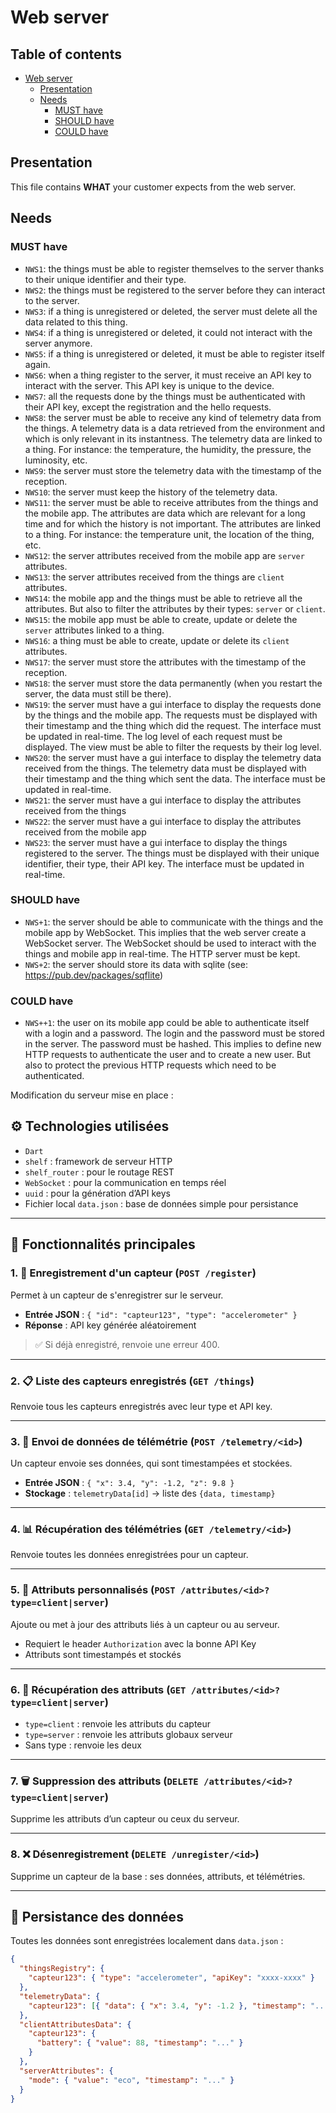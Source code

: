 <!--
SPDX-FileCopyrightText: 2025 Benoît Rolandeau <benoit.rolandeau@allcircuits.com>

SPDX-License-Identifier: MIT
-->

# Web server

## Table of contents <!-- omit from toc -->

- [Web server](#web-server)
  - [Presentation](#presentation)
  - [Needs](#needs)
    - [MUST have](#must-have)
    - [SHOULD have](#should-have)
    - [COULD have](#could-have)

## Presentation

This file contains **WHAT** your customer expects from the web server.

## Needs

### MUST have

- `NWS1`: the things must be able to register themselves to the server thanks to their unique
  identifier and their type.
- `NWS2`: the things must be registered to the server before they can interact to the server.
- `NWS3`: if a thing is unregistered or deleted, the server must delete all the data related to
  this thing.
- `NWS4`: if a thing is unregistered or deleted, it could not interact with the server anymore.
- `NWS5`: if a thing is unregistered or deleted, it must be able to register itself again.
- `NWS6`: when a thing register to the server, it must receive an API key to interact with the
  server. This API key is unique to the device.
- `NWS7`: all the requests done by the things must be authenticated with their API key, except the
  registration and the hello requests.
- `NWS8`: the server must be able to receive any kind of telemetry data from the things. A telemetry
  data is a data retrieved from the environment and which is only relevant in its instantness.
  The telemetry data are linked to a thing.
  For instance: the temperature, the humidity, the pressure, the luminosity, etc.
- `NWS9`: the server must store the telemetry data with the timestamp of the reception.
- `NWS10`: the server must keep the history of the telemetry data.
- `NWS11`: the server must be able to receive attributes from the things and the mobile app. The
  attributes are data which are relevant for a long time and for which the history is not important.
  The attributes are linked to a thing.
  For instance: the temperature unit, the location of the thing, etc.
- `NWS12`: the server attributes received from the mobile app are `server` attributes.
- `NWS13`: the server attributes received from the things are `client` attributes.
- `NWS14`: the mobile app and the things must be able to retrieve all the attributes. But also to
  filter the attributes by their types: `server` or `client`.
- `NWS15`: the mobile app must be able to create, update or delete the `server` attributes linked to
  a thing.
- `NWS16`: a thing must be able to create, update or delete its `client` attributes.
- `NWS17`: the server must store the attributes with the timestamp of the reception.
- `NWS18`: the server must store the data permanently (when you restart the server, the data must
  still be there).
- `NWS19`: the server must have a gui interface to display the requests done by the things and the
  mobile app. The requests must be displayed with their timestamp and the thing which did the
  request. The interface must be updated in real-time. The log level of each request must be
  displayed. The view must be able to filter the requests by their log level.
- `NWS20`: the server must have a gui interface to display the telemetry data received from the
  things. The telemetry data must be displayed with their timestamp and the thing which sent the
  data. The interface must be updated in real-time.
- `NWS21`: the server must have a gui interface to display the attributes received from the things
- `NWS22`: the server must have a gui interface to display the attributes received from the mobile
  app
- `NWS23`: the server must have a gui interface to display the things registered to the server. The
  things must be displayed with their unique identifier, their type, their API key. The interface
  must be updated in real-time.

### SHOULD have

- `NWS+1`: the server should be able to communicate with the things and the mobile app by WebSocket.
  This implies that the web server create a WebSocket server. The WebSocket should be used to
  interact with the things and mobile app in real-time. The HTTP server must be kept.
- `NWS+2`: the server should store its data with sqlite (see: https://pub.dev/packages/sqflite)

### COULD have

- `NWS++1`: the user on its mobile app could be able to authenticate itself with a login and a
  password. The login and the password must be stored in the server. The password must be hashed.
  This implies to define new HTTP requests to authenticate the user and to create a new user. But
  also to protect the previous HTTP requests which need to be authenticated.

Modification du serveur mise en place :

## ⚙️ Technologies utilisées

- `Dart`
- `shelf` : framework de serveur HTTP
- `shelf_router` : pour le routage REST
- `WebSocket` : pour la communication en temps réel
- `uuid` : pour la génération d’API keys
- Fichier local `data.json` : base de données simple pour persistance

---

## 📌 Fonctionnalités principales

### 1. 🔐 Enregistrement d'un capteur (`POST /register`)

Permet à un capteur de s'enregistrer sur le serveur.

- **Entrée JSON** : `{ "id": "capteur123", "type": "accelerometer" }`
- **Réponse** : API key générée aléatoirement

> ✅ Si déjà enregistré, renvoie une erreur 400.

---

### 2. 📋 Liste des capteurs enregistrés (`GET /things`)

Renvoie tous les capteurs enregistrés avec leur type et API key.

---

### 3. 📡 Envoi de données de télémétrie (`POST /telemetry/<id>`)

Un capteur envoie ses données, qui sont timestampées et stockées.

- **Entrée JSON** : `{ "x": 3.4, "y": -1.2, "z": 9.8 }`
- **Stockage** : `telemetryData[id]` → liste des `{data, timestamp}`

---

### 4. 📊 Récupération des télémétries (`GET /telemetry/<id>`)

Renvoie toutes les données enregistrées pour un capteur.

---

### 5. 🧠 Attributs personnalisés (`POST /attributes/<id>?type=client|server`)

Ajoute ou met à jour des attributs liés à un capteur ou au serveur.

- Requiert le header `Authorization` avec la bonne API Key
- Attributs sont timestampés et stockés

---

### 6. 🧾 Récupération des attributs (`GET /attributes/<id>?type=client|server`)

- `type=client` : renvoie les attributs du capteur
- `type=server` : renvoie les attributs globaux serveur
- Sans type : renvoie les deux

---

### 7. 🗑️ Suppression des attributs (`DELETE /attributes/<id>?type=client|server`)

Supprime les attributs d’un capteur ou ceux du serveur.

---

### 8. ❌ Désenregistrement (`DELETE /unregister/<id>`)

Supprime un capteur de la base : ses données, attributs, et télémétries.

---

## 💾 Persistance des données

Toutes les données sont enregistrées localement dans `data.json` :

```json
{
  "thingsRegistry": {
    "capteur123": { "type": "accelerometer", "apiKey": "xxxx-xxxx" }
  },
  "telemetryData": {
    "capteur123": [{ "data": { "x": 3.4, "y": -1.2 }, "timestamp": "..." }]
  },
  "clientAttributesData": {
    "capteur123": {
      "battery": { "value": 88, "timestamp": "..." }
    }
  },
  "serverAttributes": {
    "mode": { "value": "eco", "timestamp": "..." }
  }
}
```
